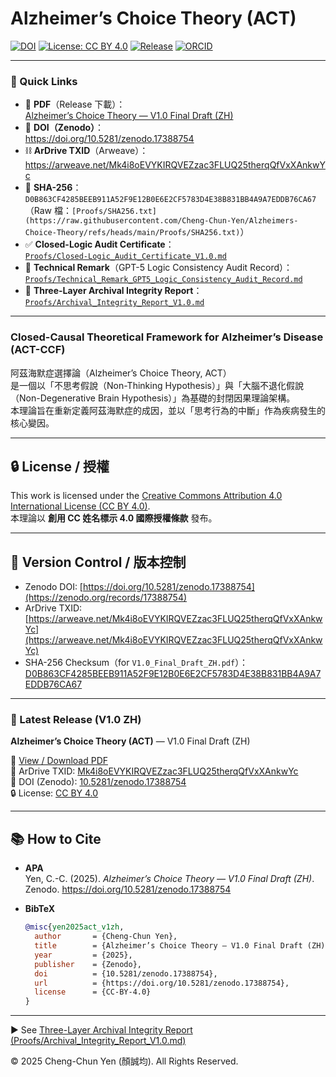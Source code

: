 # Alzheimer’s Choice Theory (ACT)

<!-- Badges -->
[![DOI](https://img.shields.io/badge/DOI-10.5281%2Fzenodo.17388754-blue)](https://doi.org/10.5281/zenodo.17388754)
[![License: CC BY 4.0](https://img.shields.io/badge/License-CC%20BY%204.0-lightgrey.svg)](https://creativecommons.org/licenses/by/4.0/)
[![Release](https://img.shields.io/github/v/release/Cheng-Chun-Yen/Alzheimers-Choice-Theory?include_prereleases&label=release)](https://github.com/Cheng-Chun-Yen/Alzheimers-Choice-Theory/releases)
[![ORCID](https://img.shields.io/badge/ORCID-0009--0005--9740--1701-brightgreen)](https://orcid.org/0009-0005-9740-1701)

---

### 🔗 Quick Links
- 📄 **PDF**（Release 下載）：  
  [Alzheimer’s Choice Theory — V1.0 Final Draft (ZH)](https://github.com/Cheng-Chun-Yen/Alzheimers-Choice-Theory/releases/latest)
- 🧠 **DOI（Zenodo）**：  
  <https://doi.org/10.5281/zenodo.17388754>
- ⛓️ **ArDrive TXID**（Arweave）：  
  <https://arweave.net/Mk4i8oEVYKIRQVEZzac3FLUQ25therqQfVxXAnkwYc>
- 🧾 **SHA-256**：  
  `D0B863CF4285BEEB911A52F9E12B0E6E2CF5783D4E38B831BB4A9A7EDDB76CA67`  
  （Raw 檔：`[Proofs/SHA256.txt](https://raw.githubusercontent.com/Cheng-Chun-Yen/Alzheimers-Choice-Theory/refs/heads/main/Proofs/SHA256.txt)`）
- ✅ **Closed-Logic Audit Certificate**：  
  [`Proofs/Closed-Logic_Audit_Certificate_V1.0.md`](Proofs/Closed-Logic_Audit_Certificate_V1.0.md)
- 🧪 **Technical Remark**（GPT-5 Logic Consistency Audit Record）：  
  [`Proofs/Technical_Remark_GPT5_Logic_Consistency_Audit_Record.md`](Proofs/Technical_Remark_GPT5_Logic_Consistency_Audit_Record.md)
- 🧷 **Three-Layer Archival Integrity Report**：  
  [`Proofs/Archival_Integrity_Report_V1.0.md`](Proofs/Archival_Integrity_Report_V1.0.md)

---

### Closed-Causal Theoretical Framework for Alzheimer’s Disease (ACT-CCF)

阿茲海默症選擇論（Alzheimer’s Choice Theory, ACT）  
是一個以「不思考假說（Non-Thinking Hypothesis）」與「大腦不退化假說（Non-Degenerative Brain Hypothesis）」為基礎的封閉因果理論架構。  
本理論旨在重新定義阿茲海默症的成因，並以「思考行為的中斷」作為疾病發生的核心變因。

---

## 🔒 License / 授權
This work is licensed under the [Creative Commons Attribution 4.0 International License (CC BY 4.0)](https://creativecommons.org/licenses/by/4.0/).  
本理論以 **創用 CC 姓名標示 4.0 國際授權條款** 發布。

---

## 🧾 Version Control / 版本控制
- Zenodo DOI: [https://doi.org/10.5281/zenodo.17388754](https://zenodo.org/records/17388754)
- ArDrive TXID: [https://arweave.net/Mk4i8oEVYKIRQVEZzac3FLUQ25therqQfVxXAnkwYc](https://arweave.net/Mk4i8oEVYKIRQVEZzac3FLUQ25therqQfVxXAnkwYc)
- SHA-256 Checksum（for `V1.0_Final_Draft_ZH.pdf`）：[D0B863CF4285BEEB911A52F9E12B0E6E2CF5783D4E38B831BB4A9A7EDDB76CA67](https://raw.githubusercontent.com/Cheng-Chun-Yen/Alzheimers-Choice-Theory/refs/heads/main/Proofs/SHA256.txt)

---

### 📄 Latest Release (V1.0 ZH)
**Alzheimer’s Choice Theory (ACT)** — V1.0 Final Draft (ZH)

📘 [View / Download PDF](./V1.0_Final_Draft_ZH/Alzheimers-Choice-Theory-V1.0-Final-Draft-ZH.pdf)  
🔗 ArDrive TXID: [Mk4i8oEVYKIRQVEZzac3FLUQ25therqQfVxXAnkwYc](https://arweave.net/Mk4i8oEVYKIRQVEZzac3FLUQ25therqQfVxXAnkwYc)  
🧾 DOI (Zenodo): [10.5281/zenodo.17388754](https://doi.org/10.5281/zenodo.17388754)  
🔒 License: [CC BY 4.0](https://creativecommons.org/licenses/by/4.0/)

---

## 📚 How to Cite

- **APA**  
  Yen, C.-C. (2025). *Alzheimer’s Choice Theory — V1.0 Final Draft (ZH)*. Zenodo. https://doi.org/10.5281/zenodo.17388754

- **BibTeX**
  ```bibtex
  @misc{yen2025act_v1zh,
    author       = {Cheng-Chun Yen},
    title        = {Alzheimer’s Choice Theory — V1.0 Final Draft (ZH)},
    year         = {2025},
    publisher    = {Zenodo},
    doi          = {10.5281/zenodo.17388754},
    url          = {https://doi.org/10.5281/zenodo.17388754},
    license      = {CC-BY-4.0}
  }

---

▶ See [Three-Layer Archival Integrity Report (Proofs/Archival_Integrity_Report_V1.0.md)](Proofs/Archival_Integrity_Report_V1.0.md)

© 2025 Cheng-Chun Yen (顏誠均). All Rights Reserved.
